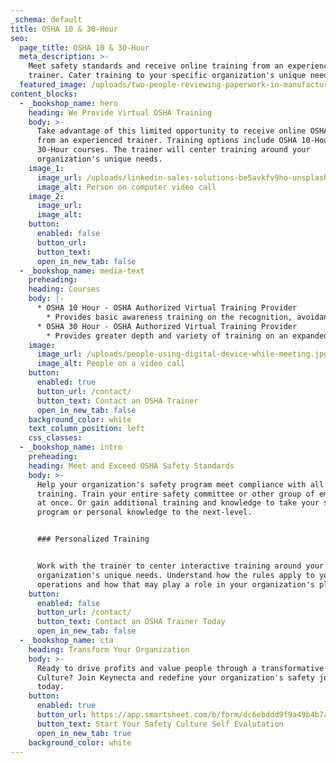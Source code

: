 ```yaml
---
_schema: default
title: OSHA 10 & 30-Hour
seo:
  page_title: OSHA 10 & 30-Hour
  meta_description: >-
    Meet safety standards and receive online training from an experienced OSHA
    trainer. Cater training to your specific organization's unique needs.
  featured_image: /uploads/two-people-reviewing-paperwork-in-manufacturing-environment.jpg
content_blocks:
  - _bookshop_name: hero
    heading: We Provide Virtual OSHA Training
    body: >-
      Take advantage of this limited opportunity to receive online OSHA training
      from an experienced trainer. Training options include OSHA 10-Hour and
      30-Hour courses. The trainer will center training around your
      organization's unique needs.
    image_1:
      image_url: /uploads/linkedin-sales-solutions-be5avkfv9ho-unsplash.jpg
      image_alt: Person on computer video call
    image_2:
      image_url:
      image_alt:
    button:
      enabled: false
      button_url:
      button_text:
      open_in_new_tab: false
  - _bookshop_name: media-text
    preheading:
    heading: Courses
    body: |-
      * OSHA 10 Hour - OSHA Authorized Virtual Training Provider
        * Provides basic awareness training on the recognition, avoidance, abatement, and prevention of workplace hazards. Can be customized to your organization's safety program.
      * OSHA 30 Hour - OSHA Authorized Virtual Training Provider
        * Provides greater depth and variety of training on an expanded list of topics associated with workplace hazards. Can be customized to your organization's safety program.
    image:
      image_url: /uploads/people-using-digital-device-while-meeting.jpg
      image_alt: People on a video call
    button:
      enabled: true
      button_url: /contact/
      button_text: Contact an OSHA Trainer
      open_in_new_tab: false
    background_color: white
    text_column_position: left
    css_classes:
  - _bookshop_name: intro
    preheading:
    heading: Meet and Exceed OSHA Safety Standards
    body: >-
      Help your organization's safety program meet compliance with all OSHA
      training. Train your entire safety committee or other group of employees
      at once. Or gain additional training and knowledge to take your safety
      program or personal knowledge to the next-level.


      ### Personalized Training


      Work with the trainer to center interactive training around your
      organization's unique needs. Understand how the rules apply to your
      operations and how that may play a role in your organization's plan.
    button:
      enabled: false
      button_url: /contact/
      button_text: Contact an OSHA Trainer Today
      open_in_new_tab: false
  - _bookshop_name: cta
    heading: Transform Your Organization
    body: >-
      Ready to drive profits and value people through a transformative Safety
      Culture? Join Keynecta and redefine your organization's safety journey
      today.
    button:
      enabled: true
      button_url: https://app.smartsheet.com/b/form/dc6ebddd9f9a49b4b7a87e7d705fa150
      button_text: Start Your Safety Culture Self Evalutation
      open_in_new_tab: true
    background_color: white
---
```

